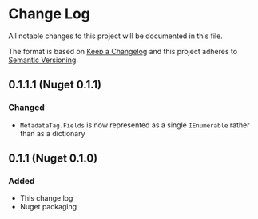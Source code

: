 ﻿# Change Log
All notable changes to this project will be documented in this file.

The format is based on [Keep a Changelog](http://keepachangelog.com/)
and this project adheres to [Semantic Versioning](http://semver.org/).

## 0.1.1.1 (Nuget 0.1.1)
### Changed
- `MetadataTag.Fields` is now represented as a single `IEnumerable`
  rather than as a dictionary

## 0.1.1 (Nuget 0.1.0)
### Added
- This change log
- Nuget packaging